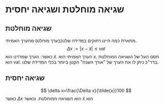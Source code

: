 # שגיאה מוחלטת ושגיאה יחסית
## שגיאה מוחלטת
מתארת כמה היינו רחוקים במדידה שלנו(בערך מוחלט) מהערך האמיתי.
$$
\Delta x:=|x-\tilde{x}| \leq val
$$
כאשר:
הערך שמדדנו הוא $\tilde{x}$.
הערך האמיתי הוא x.
חסם העל של השגיאה המוחלטת הוא val. בדר"כ ניתן לו את הערך של "אורך השנת" הקטן ביותר בכלי המדידה שלנו.
## שגיאה יחסית
$$
\delta x=\frac{\Delta x}{\tilde{x}}100
$$
כאשר $\Delta x$ הוא השגיאה המוחלטת.
וכאשר $\tilde{x}$ הוא 
